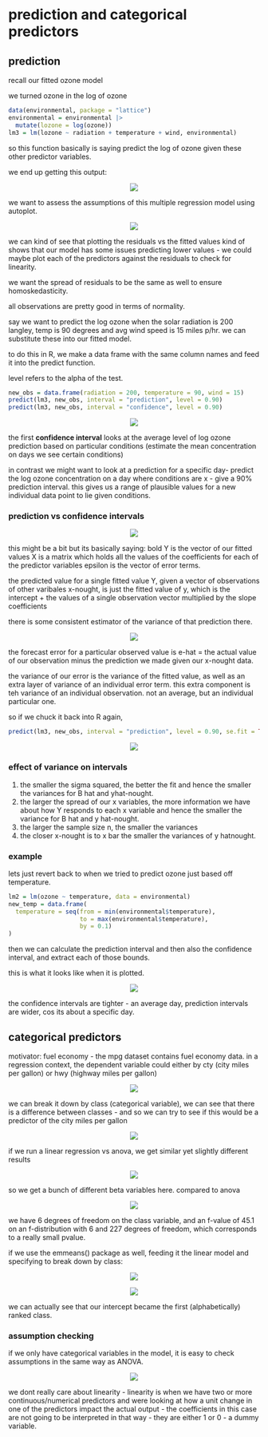 # prediction and categorical predictors

## prediction

recall our fitted ozone model

we turned ozone in the log of ozone

```r
data(environmental, package = "lattice")
environmental = environmental |>
  mutate(lozone = log(ozone))
lm3 = lm(lozone ~ radiation + temperature + wind, environmental)
```

so this function basically is saying predict the log of ozone given these other predictor variables.

we end up getting this output:

<p align="center">
    <img src="https://github.com/infernocadet/data2002/blob/main/graphics/b1.png" width="auto" height="auto">
</p>

we want to assess the assumptions of this multiple regression model using autoplot.

<p align="center">
    <img src="https://github.com/infernocadet/data2002/blob/main/graphics/b2.png" width="auto" height="auto">
</p>

we can kind of see that plotting the residuals vs the fitted values kind of shows that our model has some issues predicting lower values - we could maybe plot each of the predictors against the residuals to check for linearity.

we want the spread of residuals to be the same as well to ensure homoskedasticity.

all observations are pretty good in terms of normality.

say we want to predict the log ozone when the solar radiation is 200 langley, temp is 90 degrees and avg wind speed is 15 miles p/hr. we can substitute these into our fitted model.

to do this in R, we make a data frame with the same column names and feed it into the predict function.

level refers to the alpha of the test.

```r
new_obs = data.frame(radiation = 200, temperature = 90, wind = 15)
predict(lm3, new_obs, interval = "prediction", level = 0.90)
predict(lm3, new_obs, interval = "confidence", level = 0.90)
```

<p align="center">
    <img src="https://github.com/infernocadet/data2002/blob/main/graphics/b3.png" width="auto" height="auto">
</p>

the first **confidence interval** looks at the average level of log ozone prediction based on particular conditions (estimate the mean concentration on days we see certain conditions)

in contrast we might want to look at a prediction for a specific day- predict the log ozone concentration on a day where conditions are x - give a 90% prediction interval. this gives us a range of plausible values for a new individual data point to lie given conditions.

### prediction vs confidence intervals

<p align="center">
    <img src="https://github.com/infernocadet/data2002/blob/main/graphics/b4.png" width="auto" height="auto">
</p>

this might be a bit but its basically saying:
bold Y is the vector of our fitted values
X is a matrix which holds all the values of the coefficients for each of the predictor variables
epsilon is the vector of error terms.

the predicted value for a single fitted value Y, given a vector of observations of other varibales x-nought, is just the fitted value of y, which is the intercept + the values of a single observation vector multiplied by the slope coefficients

there is some consistent estimator of the variance of that prediction there.

<p align="center">
    <img src="https://github.com/infernocadet/data2002/blob/main/graphics/b5.png" width="auto" height="auto">
</p>

the forecast error for a particular observed value is e-hat = the actual value of our observation minus the prediction we made given our x-nought data.

the variance of our error is the variance of the fitted value, as well as an extra layer of variance of an individual error term. this extra component is teh variance of an individual observation. not an average, but an individual particular one.

so if we chuck it back into R again,

```r
predict(lm3, new_obs, interval = "prediction", level = 0.90, se.fit = TRUE)
```

<p align="center">
    <img src="https://github.com/infernocadet/data2002/blob/main/graphics/b6.png" width="auto" height="auto">
</p>

### effect of variance on intervals

1. the smaller the sigma squared, the better the fit and hence the smaller the variances for B hat and yhat-nought.
2. the larger the spread of our x variables, the more information we have about how Y responds to each x variable and hence the smaller the variance for B hat and y hat-nought.
3. the larger the sample size n, the smaller the variances
4. the closer x-nought is to x bar the smaller the variances of y hatnought.

### example

lets just revert back to when we tried to predict ozone just based off temperature.

```r
lm2 = lm(ozone ~ temperature, data = environmental)
new_temp = data.frame(
  temperature = seq(from = min(environmental$temperature),
                    to = max(environmental$temperature),
                    by = 0.1)
)
```

then we can calculate the prediction interval and then also the confidence interval, and extract each of those bounds.

this is what it looks like when it is plotted.

<p align="center">
    <img src="https://github.com/infernocadet/data2002/blob/main/graphics/b7.png" width="auto" height="auto">
</p>

the confidence intervals are tighter - an average day, prediction intervals are wider, cos its about a specific day.

## categorical predictors

motivator: fuel economy - the mpg dataset contains fuel economy data. in a regression context, the dependent variable could either by cty (city miles per gallon) or hwy (highway miles per gallon)

<p align="center">
    <img src="https://github.com/infernocadet/data2002/blob/main/graphics/b8.png" width="auto" height="auto">
</p>

we can break it down by class (categorical variable), we can see that there is a difference between classes - and so we can try to see if this would be a predictor of the city miles per gallon

<p align="center">
    <img src="https://github.com/infernocadet/data2002/blob/main/graphics/b9.png" width="auto" height="auto">
</p>

if we run a linear regression vs anova, we get similar yet slightly different results

<p align="center">
    <img src="https://github.com/infernocadet/data2002/blob/main/graphics/b10.png" width="auto" height="auto">
</p>

so we get a bunch of different beta variables here. compared to anova

<p align="center">
    <img src="https://github.com/infernocadet/data2002/blob/main/graphics/b11.png" width="auto" height="auto">
</p>

we have 6 degrees of freedom on the class variable, and an f-value of 45.1 on an f-distribution with 6 and 227 degrees of freedom, which corresponds to a really small pvalue.

if we use the emmeans() package as well, feeding it the linear model and specifying to break down by class:

<p align="center">
    <img src="https://github.com/infernocadet/data2002/blob/main/graphics/b12.png" width="auto" height="auto">
</p>

<p align="center">
    <img src="https://github.com/infernocadet/data2002/blob/main/graphics/b13.png" width="auto" height="auto">
</p>

we can actually see that our intercept became the first (alphabetically) ranked class.

### assumption checking

if we only have categorical variables in the model, it is easy to check assumptions in the same way as ANOVA.

<p align="center">
    <img src="https://github.com/infernocadet/data2002/blob/main/graphics/b14.png" width="auto" height="auto">
</p>

we dont really care about linearity - linearity is when we have two or more continuous/numerical predictors and were looking at how a unit change in one of the predictors impact the actual output - the coefficients in this case are not going to be interpreted in that way - they are either 1 or 0 - a dummy variable.
